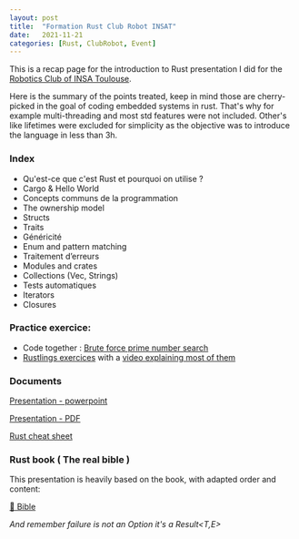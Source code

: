 ```yaml
---
layout: post
title:  "Formation Rust Club Robot INSAT"
date:   2021-11-21
categories: [Rust, ClubRobot, Event]
---
```


This is a recap page for the introduction to Rust presentation I did for the [Robotics Club of INSA Toulouse](https://clubrobotinsat.github.io/).

Here is the summary of the points treated, keep in mind those are cherry-picked in the goal of coding embedded systems in rust.
That's why for example multi-threading and most std features were not included. 
Other's like lifetimes were excluded for simplicity as the objective was to introduce the language in less than 3h.

### Index
- Qu'est-ce que c'est Rust et pourquoi on utilise ?
- Cargo & Hello World
- Concepts communs de la programmation
- The ownership model
- Structs
- Traits
- Généricité
- Enum and pattern matching
- Traitement d’erreurs
- Modules and crates
- Collections (Vec, Strings)
- Tests automatiques
- Iterators
- Closures

### Practice exercice:
- Code together : [Brute force prime number search](https://github.com/joelimgu/brute_force_prime_search)
- [Rustlings exercices](https://github.com/rust-lang/rustlings) with a 
[video explaining most of them](https://egghead.io/courses/learning-rust-by-solving-the-rustlings-exercises-a722) 

### Documents

[Presentation - powerpoint]({{site.url}}/assets/documents/Presentation_Rust.pptx)

[Presentation - PDF]({{site.url}}/assets/documents/Presentation_Rust.pdf)

[Rust cheat sheet](https://letsgetrusty.com/wp-content/uploads/2021/10/LGR-Cheat-Sheet.pdf)

### Rust book ( The real bible )
This presentation is heavily based on the book, with adapted order and content:

[🦀 Bible ](https://doc.rust-lang.org/stable/book/)


<i>And remember failure is not an Option<T> it's a Result<T,E>
